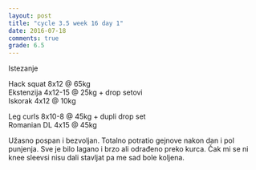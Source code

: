 ```yaml
---
layout: post
title: "cycle 3.5 week 16 day 1"
date: 2016-07-18
comments: true
grade: 6.5
---
```


Istezanje

Hack squat 8x12 @ 65kg  
Ekstenzija 4x12-15 @ 25kg + drop setovi        
Iskorak 4x12 @ 10kg  

Leg curls 8x10-8 @ 45kg + dupli drop set   
Romanian DL 4x15 @ 45kg  

Užasno pospan i bezvoljan. Totalno potratio gejnove nakon dan i pol punjenja. Sve je bilo lagano i brzo ali odrađeno preko kurca. Čak mi se ni knee sleevsi nisu dali stavljat pa me sad bole koljena.
